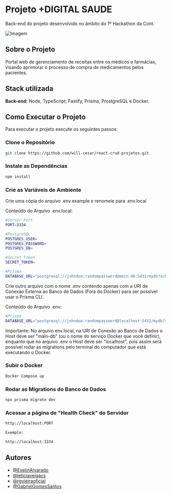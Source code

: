# Projeto +DIGITAL SAUDE

Back-end do projeto desenvolvido no âmbito do 1º Hackathon da Cont. 

![Imagem](https://i.imgur.com/PGwiAde.png)

## Sobre o Projeto 

Portal web de gerenciamento de receitas entre os médicos e farmácias, visando aprimorar o processo de compra de medicamentos pelos pacientes.

## Stack utilizada

**Back-end:** Node, TypeScript, Fastify, Prisma, ProstgreSQL e Docker.

## Como Executar o Projeto

Para executar o projeto execute os seguintes passos: 

### Clone o Repositório

```bash
git clone https://github.com/will-cesar/react-crud-projetos.git 
```

### Instale as Dependências

```bash
npm install
```
    
### Crie as Variáveis de Ambiente

Crie uma cópia do arquivo .env.example e renomeie para .env.local

Conteúdo do Arquivo .env.local:

```bash
#Server Port
PORT=3334

#PostgreSQL
POSTGRES_USER=
POSTGRES_PASSWORD=
POSTGRES_DB=

#Secret Token
SECRET_TOKEN=

#Prisma
DATABASE_URL="postgresql://johndoe:randompassword@main-db:5432/mydb?schema=public"

```

Crie outro arquivo com o nome .env contendo apenas com a URI de Conexão Externa ao Banco de Dados (Fora do Docker) para ser possível usar o Prisma CLI.

Conteúdo do Arquivo .env:

```bash
#Prisma
DATABASE_URL="postgresql://johndoe:randompassword@localhost:5432/mydb?schema=public"

```

Importante: No arquivo env.local, na URI de Conexão ao Banco de Dados o Host deve ser "main-db" (ou o nome do serviço Docker que você definir), enquanto que no arquivo .env o Host deve ser "localhost", pois assim será possível rodar as migrations pelo terminal do computador que está executando o Docker.

### Subir o Docker

```bash
Docker Compose up
```

### Rodar as Migrations do Banco de Dados

```bash
npx prisma migrate dev
```

### Acessar a página de "Health Check" do Servidor

```bash
http://localhost:PORT

Exemplo:

http://localhost:3334
```

## Autores

- [@EvelinAlvarado](https://www.github.com/EvelinAlvarado)
- [@leticiaveigacs](https://www.github.com/leticiaveigacs)
- [@rgvieiraoficial](https://www.github.com/rgvieiraoficial)
- [@GabrielGomesSantos](https://www.github.com/GabrielGomesSantos)